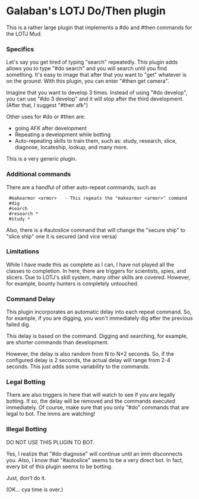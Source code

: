 # Galaban's LOTJ Do/Then plugin
This is a rather large plugin that implements a #do and #then commands for the LOTJ Mud.

### Specifics

Let's say you get tired of typing "search" repeatedly.  This plugin adds allows you to type "#do search" and you will search until you find something.  It's easy to image that after that you want to "get" whatever is on the ground.  With this plugin, you can enter "#then get camera".

Imagine that you want to develop 3 times.  Instead of using "#do develop", you can use "#do 3 develop" and it will stop after the third development.  (After that, I suggest "#then afk")

Other uses for #do or #then are:
* going AFK after development
* Repeating a development while botting
* Auto-repeating skills to train them, such as: study, research, slice, diagnose, locateship, lookup, and many more.

This is a very generic plugin.  

### Additional commands
There are a handful of other auto-repeat commands, such as

     #makearmor <armor>   - This repeats the "makearmor <armor>" command
     #dig
     #search
     #research *
     #study *

Also, there is a #autoslice command that will change the "secure ship" to "slice ship" one it is secured (and vice versa)

### Limitations
While I have made this as complete as I can, I have not played all the classes to completion.  In here, there are triggers for scientists, spies, and slicers.  Due to LOTJ's skill system, many other skills are covered.  However, for example, bounty hunters is completely untouched.

### Command Delay

This plugin incorporates an automatic delay into each repeat command.  So, for example, if you are digging, you won't immediately dig after the previous failed dig.

This delay is based on the command.  Digging and searching, for example, are shorter commands than development.

However, the delay is also random from N to N*2 seconds.  So, if the configured delay is 2 seconds, the actual delay will range from 2-4 seconds.  This just adds some variability to the commands.

### Legal Botting
There are also triggers in here that will watch to see if you are legally botting.  If so, the delay will be removed and the commands executed immediately.  Of course, make sure that you only "#do" commands that are legal to bot.  The imms are watching!

### Illegal Botting
DO NOT USE THIS PLUGIN TO BOT.

Yes, I realize that "#do diagnose" will continue until an imm disconnects you.  Also, I know that "#autoslice" seems to be a very direct bot.  In fact, every bit of this plugin seems to be botting.

Just, don't do it.

(OK... cya time is over.)
